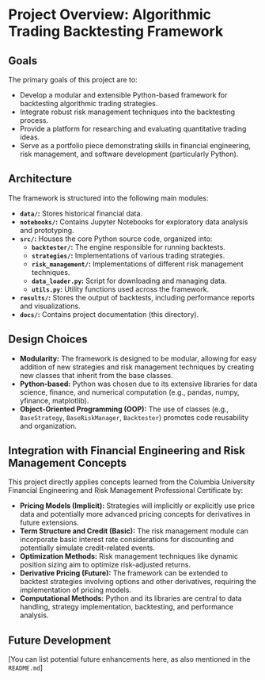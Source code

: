 # Project Overview: Algorithmic Trading Backtesting Framework

## Goals

The primary goals of this project are to:

* Develop a modular and extensible Python-based framework for backtesting algorithmic trading strategies.
* Integrate robust risk management techniques into the backtesting process.
* Provide a platform for researching and evaluating quantitative trading ideas.
* Serve as a portfolio piece demonstrating skills in financial engineering, risk management, and software development (particularly Python).

## Architecture

The framework is structured into the following main modules:

* **`data/`:** Stores historical financial data.
* **`notebooks/`:** Contains Jupyter Notebooks for exploratory data analysis and prototyping.
* **`src/`:** Houses the core Python source code, organized into:
    * **`backtester/`:** The engine responsible for running backtests.
    * **`strategies/`:** Implementations of various trading strategies.
    * **`risk_management/`:** Implementations of different risk management techniques.
    * **`data_loader.py`:** Script for downloading and managing data.
    * **`utils.py`:** Utility functions used across the framework.
* **`results/`:** Stores the output of backtests, including performance reports and visualizations.
* **`docs/`:** Contains project documentation (this directory).

## Design Choices

* **Modularity:** The framework is designed to be modular, allowing for easy addition of new strategies and risk management techniques by creating new classes that inherit from the base classes.
* **Python-based:** Python was chosen due to its extensive libraries for data science, finance, and numerical computation (e.g., pandas, numpy, yfinance, matplotlib).
* **Object-Oriented Programming (OOP):** The use of classes (e.g., `BaseStrategy`, `BaseRiskManager`, `Backtester`) promotes code reusability and organization.

## Integration with Financial Engineering and Risk Management Concepts

This project directly applies concepts learned from the Columbia University Financial Engineering and Risk Management Professional Certificate by:

* **Pricing Models (Implicit):** Strategies will implicitly or explicitly use price data and potentially more advanced pricing concepts for derivatives in future extensions.
* **Term Structure and Credit (Basic):** The risk management module can incorporate basic interest rate considerations for discounting and potentially simulate credit-related events.
* **Optimization Methods:** Risk management techniques like dynamic position sizing aim to optimize risk-adjusted returns.
* **Derivative Pricing (Future):** The framework can be extended to backtest strategies involving options and other derivatives, requiring the implementation of pricing models.
* **Computational Methods:** Python and its libraries are central to data handling, strategy implementation, backtesting, and performance analysis.

## Future Development

[You can list potential future enhancements here, as also mentioned in the `README.md`]